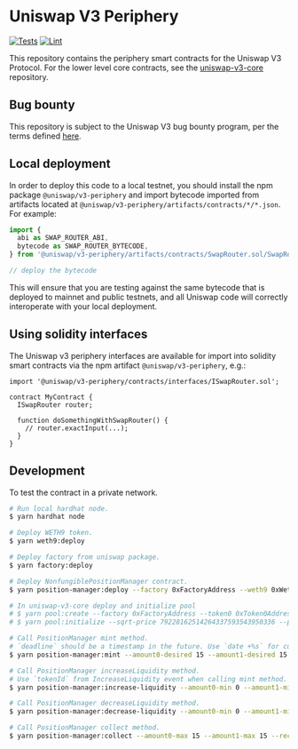 # Uniswap V3 Periphery

[![Tests](https://github.com/Uniswap/uniswap-v3-periphery/workflows/Tests/badge.svg)](https://github.com/Uniswap/uniswap-v3-periphery/actions?query=workflow%3ATests)
[![Lint](https://github.com/Uniswap/uniswap-v3-periphery/workflows/Lint/badge.svg)](https://github.com/Uniswap/uniswap-v3-periphery/actions?query=workflow%3ALint)

This repository contains the periphery smart contracts for the Uniswap V3 Protocol.
For the lower level core contracts, see the [uniswap-v3-core](https://github.com/Uniswap/uniswap-v3-core)
repository.

## Bug bounty

This repository is subject to the Uniswap V3 bug bounty program,
per the terms defined [here](./bug-bounty.md).

## Local deployment

In order to deploy this code to a local testnet, you should install the npm package
`@uniswap/v3-periphery`
and import bytecode imported from artifacts located at
`@uniswap/v3-periphery/artifacts/contracts/*/*.json`.
For example:

```typescript
import {
  abi as SWAP_ROUTER_ABI,
  bytecode as SWAP_ROUTER_BYTECODE,
} from '@uniswap/v3-periphery/artifacts/contracts/SwapRouter.sol/SwapRouter.json'

// deploy the bytecode
```

This will ensure that you are testing against the same bytecode that is deployed to
mainnet and public testnets, and all Uniswap code will correctly interoperate with
your local deployment.

## Using solidity interfaces

The Uniswap v3 periphery interfaces are available for import into solidity smart contracts
via the npm artifact `@uniswap/v3-periphery`, e.g.:

```solidity
import '@uniswap/v3-periphery/contracts/interfaces/ISwapRouter.sol';

contract MyContract {
  ISwapRouter router;

  function doSomethingWithSwapRouter() {
    // router.exactInput(...);
  }
}

```

## Development

To test the contract in a private network.

```bash
# Run local hardhat node.
$ yarn hardhat node

# Deploy WETH9 token.
$ yarn weth9:deploy

# Deploy factory from uniswap package.
$ yarn factory:deploy

# Deploy NonfungiblePositionManager contract.
$ yarn position-manager:deploy --factory 0xFactoryAddress --weth9 0xWeth9Address

# In uniswap-v3-core deploy and initialize pool
# $ yarn pool:create --factory 0xFactoryAddress --token0 0xToken0Address --token1 0xToken1Address
# $ yarn pool:initialize --sqrt-price 79228162514264337593543950336 --pool 0xPoolAddress

# Call PositionManager mint method.
# `deadline` should be a timestamp in the future. Use `date +%s` for current timestamp or `yarn eth:block` to get current block timestamp.
$ yarn position-manager:mint --amount0-desired 15 --amount1-desired 15 --amount0-min 0 --amount1-min 0 --recipient 0xRecipientAddress --position-manager 0xPositionManagerAddress --pool 0xPoolAddress --deadline 1626247176

# Call PositionManager increaseLiquidity method.
# Use `tokenId` from IncreaseLiquidity event when calling mint method.
$ yarn position-manager:increase-liquidity --amount0-min 0 --amount1-min 0 --position-manager 0xPositionManagerAddress --token-id 1 --amount0-desired 15 --amount1-desired 15 --deadline 1626248076

# Call PositionManager decreaseLiquidity method.
$ yarn position-manager:decrease-liquidity --amount0-min 0 --amount1-min 0 --position-manager 0xPositionManagerAddress --token-id 1 --liquidity 5 --deadline 1626256257

# Call PositionManager collect method.
$ yarn position-manager:collect --amount0-max 15 --amount1-max 15 --recipient 0xRecipientAddress --position-manager 0xPositionManagerAddress --token-id 1
```
